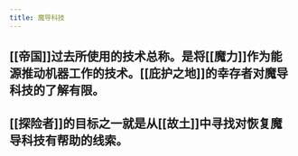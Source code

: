 ```yaml
---
title: 魔导科技
---
```


## [[帝国]]过去所使用的技术总称。是将[[魔力]]作为能源推动机器工作的技术。[[庇护之地]]的幸存者对魔导科技的了解有限。
## [[探险者]]的目标之一就是从[[故土]]中寻找对恢复魔导科技有帮助的线索。
